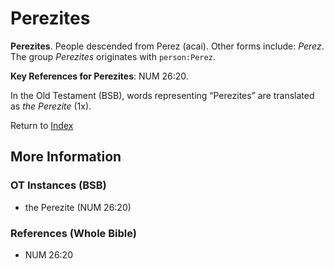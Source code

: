 # Perezites
**Perezites**. 
People descended from Perez (acai). 
Other forms include: 
*Perez*. 
The group _Perezites_ originates with `person:Perez`. 


**Key References for Perezites**: 
NUM 26:20. 


In the Old Testament (BSB), words representing “Perezites” are translated as 
*the Perezite* (1x). 




Return to [Index](00-Index.md)

## More Information

### OT Instances (BSB)

* the Perezite (NUM 26:20)



### References (Whole Bible)

* NUM 26:20




